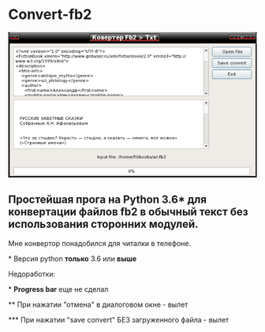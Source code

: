# Convert-fb2

![ScreenShot](https://github.com/delvin-fil/Convert-fb2/blob/master/converter.png)
## Простейшая прога на Python 3.6\* для конвертации файлов fb2 в обычный текст без использования сторонних модулей. 
Мне конвертор понадобился для читалки в телефоне.

\* Версия python **__только__** 3.6 или __выше__ 

Недоработки:

\* **Progress bar** еще не сделал

\** При нажатии "отмена" в диалоговом окне - вылет

\*\*\* При нажатии "save convert" БЕЗ загруженного файла - вылет

